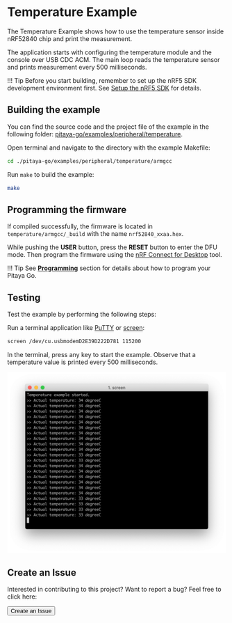 # Temperature Example

The Temperature Example shows how to use the temperature sensor inside nRF52840 chip and print the measurement.

The application starts with configuring the temperature module and the console over USB CDC ACM. The main loop reads the temperature sensor and prints measurement every 500 milliseconds.

!!! Tip
	Before you start building, remember to set up the nRF5 SDK development environment first. See [Setup the nRF5 SDK](../setup-the-nrf5-sdk.md) for details.

## Building the example

You can find the source code and the project file of the example in the following folder: [pitaya-go/examples/peripheral/temperature](https://github.com/makerdiary/pitaya-go/tree/master/examples/peripheral/temperature).

Open terminal and navigate to the directory with the example Makefile:

``` sh
cd ./pitaya-go/examples/peripheral/temperature/armgcc
```

Run `make` to build the example:

``` sh
make
```

## Programming the firmware

If compiled successfully, the firmware is located in `temperature/armgcc/_build` with the name `nrf52840_xxaa.hex`.

While pushing the **USER** button, press the **RESET** button to enter the DFU mode. Then program the firmware using the [nRF Connect for Desktop](https://www.nordicsemi.com/Software-and-Tools/Development-Tools/nRF-Connect-for-desktop) tool.

!!! Tip
	See **[Programming](../../programming.md)** section for details about how to program your Pitaya Go.


## Testing

Test the example by performing the following steps:

Run a terminal application like [PuTTY](https://www.chiark.greenend.org.uk/~sgtatham/putty/) or [screen](https://www.gnu.org/software/screen/manual/screen.html):

``` sh
screen /dev/cu.usbmodemD2E39D222D781 115200
```

In the terminal, press any key to start the example. Observe that a temperature value is printed every 500 milliseconds.

![](assets/images/temperature-example.png)

## Create an Issue

Interested in contributing to this project? Want to report a bug? Feel free to click here:

<a href="https://github.com/makerdiary/pitaya-go/issues/new"><button data-md-color-primary="marsala"><i class="fa fa-github"></i> Create an Issue</button></a>

